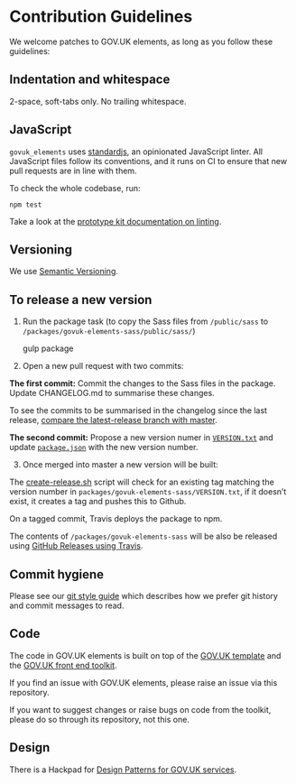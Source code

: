 # Contribution Guidelines

We welcome patches to GOV.UK elements, as long as you follow these
guidelines:

## Indentation and whitespace

2-space, soft-tabs only. No trailing whitespace.

## JavaScript

`govuk_elements` uses [standardjs](http://standardjs.com/), an opinionated JavaScript linter.
All JavaScript files follow its conventions, and it runs on CI to ensure that new pull requests are in line with them.

To check the whole codebase, run:

`npm test`

Take a look at the [prototype kit documentation on linting](https://github.com/alphagov/govuk_prototype_kit/blob/master/docs/linting.md).

## Versioning

We use [Semantic Versioning](http://semver.org/).

## To release a new version

1. Run the package task (to copy the Sass files from `/public/sass` to `/packages/govuk-elements-sass/public/sass/`)

    gulp package

2. Open a new pull request with two commits:

**The first commit:**
Commit the changes to the Sass files in the package.
Update CHANGELOG.md to summarise these changes.

To see the commits to be summarised in the changelog since the last release, [compare the latest-release branch with master](https://github.com/alphagov/govuk_elements/compare/latest-release...master).

**The second commit:**
Propose a new version numer in [`VERSION.txt`](https://github.com/alphagov/govuk-elements-sass/blob/master/packages/govuk-elements-sass/VERSION.txt) and update [`package.json`](https://github.com/alphagov/govuk-elements-sass/blob/master/packages/govuk-elements-sass/CHANGELOG.md) with the new version number.

3. Once merged into master a new version will be built:

The [create-release.sh](https://github.com/alphagov/govuk_elements/blob/master/create-release.sh) script will check for an existing tag matching the version number in `packages/govuk-elements-sass/VERSION.txt`, if it doesn’t exist, it creates a tag and pushes this to Github.

On a tagged commit, Travis deploys the package to npm.

The contents of `/packages/govuk-elements-sass` will be also be released using [GitHub Releases using Travis](https://docs.travis-ci.com/user/deployment/releases/).

## Commit hygiene

Please see our [git style guide](https://github.com/alphagov/styleguides/blob/master/git.md)
which describes how we prefer git history and commit messages to read.

## Code

The code in GOV.UK elements is built on top of the [GOV.UK template](https://github.com/alphagov/govuk_template)
and the [GOV.UK front end toolkit](https://github.com/alphagov/govuk_frontend_toolkit).

If you find an issue with GOV.UK elements, please raise an issue via this repository.

If you want to suggest changes or raise bugs on code from the toolkit, please do so through its repository, not this one.

## Design

There is a Hackpad for [Design Patterns for GOV.UK services](https://designpatterns.hackpad.com/).
